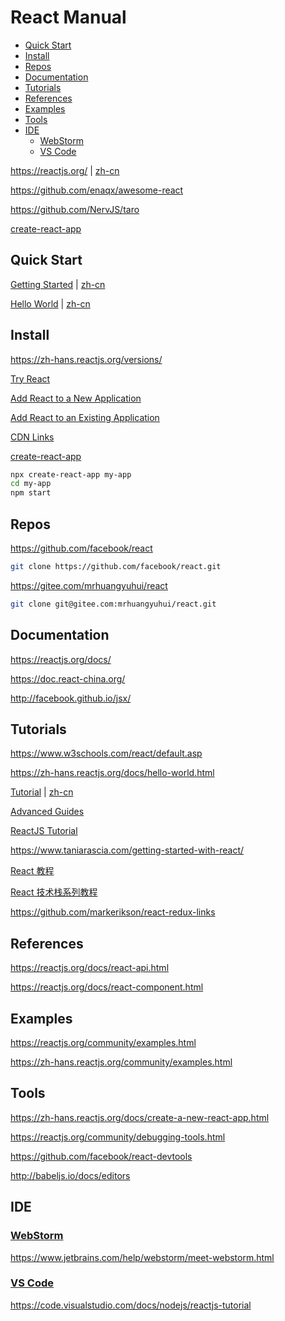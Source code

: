<!-- omit in toc -->
# React Manual

- [Quick Start](#quick-start)
- [Install](#install)
- [Repos](#repos)
- [Documentation](#documentation)
- [Tutorials](#tutorials)
- [References](#references)
- [Examples](#examples)
- [Tools](#tools)
- [IDE](#ide)
  - [WebStorm](#webstorm)
  - [VS Code](#vs-code)

<https://reactjs.org/> | [zh-cn](https://zh-hans.reactjs.org/)

<https://github.com/enaqx/awesome-react>

<https://github.com/NervJS/taro>

[create-react-app](https://github.com/facebookincubator/create-react-app)

## Quick Start

[Getting Started](https://reactjs.org/docs/getting-started.html) | [zh-cn](https://zh-hans.reactjs.org/docs/getting-started.html)

[Hello World](https://reactjs.org/docs/hello-world.html) | [zh-cn](https://zh-hans.reactjs.org/docs/hello-world.html)

## Install

<https://zh-hans.reactjs.org/versions/>

[Try React](https://reactjs.org/docs/try-react.html)

[Add React to a New Application](https://reactjs.org/docs/add-react-to-a-new-app.html)

[Add React to an Existing Application](https://reactjs.org/docs/add-react-to-an-existing-app.html)

[CDN Links](https://reactjs.org/docs/cdn-links.html)

[create-react-app](https://github.com/facebookincubator/create-react-app)

```bash
npx create-react-app my-app
cd my-app
npm start
```

## Repos

<https://github.com/facebook/react>

```bash
git clone https://github.com/facebook/react.git
```

<https://gitee.com/mrhuangyuhui/react>

```bash
git clone git@gitee.com:mrhuangyuhui/react.git
```

## Documentation

<https://reactjs.org/docs/>

<https://doc.react-china.org/>

<http://facebook.github.io/jsx/>

## Tutorials

<https://www.w3schools.com/react/default.asp>

<https://zh-hans.reactjs.org/docs/hello-world.html>

[Tutorial](https://reactjs.org/tutorial/tutorial.html) | [zh-cn](https://zh-hans.reactjs.org/tutorial/tutorial.html)

[Advanced Guides](https://reactjs.org/docs/jsx-in-depth.html)

[ReactJS Tutorial](https://www.tutorialspoint.com/reactjs/)

<https://www.taniarascia.com/getting-started-with-react/>

[React 教程](http://www.runoob.com/react/react-tutorial.html)

[React 技术栈系列教程](http://www.ruanyifeng.com/blog/2016/09/react-technology-stack.html)

<https://github.com/markerikson/react-redux-links>

## References

<https://reactjs.org/docs/react-api.html>

<https://reactjs.org/docs/react-component.html>

## Examples

<https://reactjs.org/community/examples.html>

<https://zh-hans.reactjs.org/community/examples.html>

## Tools

<https://zh-hans.reactjs.org/docs/create-a-new-react-app.html>

<https://reactjs.org/community/debugging-tools.html>

<https://github.com/facebook/react-devtools>

<http://babeljs.io/docs/editors>

## IDE

### [WebStorm](https://www.jetbrains.com/webstorm/)

<https://www.jetbrains.com/help/webstorm/meet-webstorm.html>

### [VS Code](https://code.visualstudio.com/)

<https://code.visualstudio.com/docs/nodejs/reactjs-tutorial>